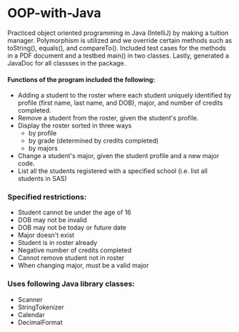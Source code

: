 # OOP-with-Java
Practiced object oriented programming in Java (IntelliJ) by making a tuition manager. Polymorphism is utilized and we override certain methods such as toString(), equals(), and compareTo(). Included test cases for the methods in a PDF document and a testbed main() in two classes. Lastly, generated a JavaDoc for all classses in the package.

#### Functions of the program included the following:
* Adding a student to the roster where each student uniquely identified by profile (first name, last name, and DOB), major, and number of credits completed.
* Remove a student from the roster, given the student's profile.
* Display the roster sorted in three ways
  * by profile
  * by grade (determined by credits completed)
  * by majors
* Change a student's major, given the student profile and a new major code.
* List all the students registered with a specified school (i.e. list all students in SAS)

### Specified restrictions:
* Student cannot be under the age of 16
* DOB may not be invalid
* DOB may not be today or future date
* Major doesn't exist
* Student is in roster already
* Negative number of credits completed
* Cannot remove student not in roster
* When changing major, must be a valid major

### Uses following Java library classes:
* Scanner
* StringTokenizer
* Calendar
* DecimalFormat

